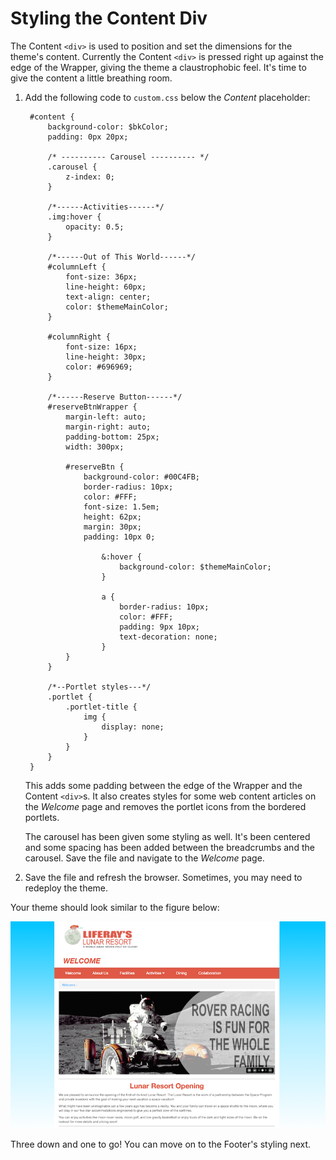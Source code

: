 # Styling the Content Div [](id=styling-the-content-div)

The Content `<div>` is used to position and set the dimensions for the theme's 
content. Currently the Content `<div>` is pressed right up against the edge of 
the Wrapper, giving the theme a claustrophobic feel. It's time to give the 
content a little breathing room.

1. Add the following code to `custom.css` below the *Content* placeholder:

        #content {
            background-color: $bkColor;
            padding: 0px 20px;
        
            /* ---------- Carousel ---------- */
            .carousel {
                z-index: 0;
            }
        
            /*------Activities------*/
            .img:hover {
                opacity: 0.5;
            }

            /*------Out of This World------*/
            #columnLeft { 
                font-size: 36px; 
                line-height: 60px;   
                text-align: center;
                color: $themeMainColor;
            }
                
            #columnRight {
                font-size: 16px;
                line-height: 30px;            
                color: #696969;
            }

            /*------Reserve Button------*/
            #reserveBtnWrapper {
                margin-left: auto;
                margin-right: auto;
                padding-bottom: 25px;
                width: 300px;

                #reserveBtn {
                    background-color: #00C4FB;
                    border-radius: 10px;                    
                    color: #FFF;
                    font-size: 1.5em;
                    height: 62px;
                    margin: 30px;
                    padding: 10px 0;

                        &:hover {
                            background-color: $themeMainColor;
                        }

                        a {
                            border-radius: 10px;                        
                            color: #FFF;
                            padding: 9px 10px;
                            text-decoration: none;
                        }
                }
            }

            /*--Portlet styles---*/
            .portlet {
                .portlet-title {
                    img {
                        display: none;
                    }
                }
            }
        }

    This adds some padding between the edge of the Wrapper and the Content 
    `<div>`s. It also creates styles for some web content articles on the
    *Welcome* page and removes the portlet icons from the bordered portlets.

    The carousel has been given some styling as well. It's been centered and
    some spacing has been added between the breadcrumbs and the carousel. Save
    the file and navigate to the *Welcome* page.

6.  Save the file and refresh the browser. Sometimes, you may need to redeploy
    the theme. 

Your theme should look similar to the figure below:

![Figure 1: The content is clearer to read now that the there is some padding.](../../images/css-content.png)

Three down and one to go! You can move on to the Footer's styling next.
